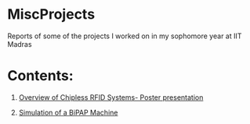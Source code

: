 # MiscProjects
Reports of some of the projects I worked on in my sophomore year at IIT Madras

# Contents:

1. [Overview of Chipless RFID Systems- Poster presentation](https://github.com/arjunmenonv/MiscProjects/tree/main/EMPoster)

2. [Simulation of a BiPAP Machine](https://github.com/arjunmenonv/MiscProjects/tree/main/BiPAP)
